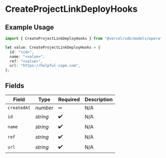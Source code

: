 # CreateProjectLinkDeployHooks

## Example Usage

```typescript
import { CreateProjectLinkDeployHooks } from "@vercel/sdk/models/operations/createproject.js";

let value: CreateProjectLinkDeployHooks = {
  id: "<id>",
  name: "<value>",
  ref: "<value>",
  url: "https://helpful-cope.com",
};
```

## Fields

| Field              | Type               | Required           | Description        |
| ------------------ | ------------------ | ------------------ | ------------------ |
| `createdAt`        | *number*           | :heavy_minus_sign: | N/A                |
| `id`               | *string*           | :heavy_check_mark: | N/A                |
| `name`             | *string*           | :heavy_check_mark: | N/A                |
| `ref`              | *string*           | :heavy_check_mark: | N/A                |
| `url`              | *string*           | :heavy_check_mark: | N/A                |